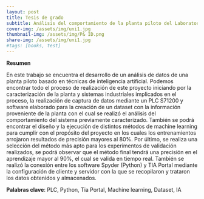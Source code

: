 ```yaml
---
layout: post
title: Tesis de grado
subtitle: Análisis del comportamiento de la planta piloto del Laboratorio de Automática de la Universidad Autónoma de Occidente mediante técnicas de aprendizaje automático
cover-img: /assets/img/uni1.jpg
thumbnail-img: /assets/img/P& ID.png
share-img: /assets/img/uni1.jpg
#tags: [books, test]
---
```

**Resumen**

En este trabajo se encuentra el desarrollo de un análisis de datos de una planta 
piloto basado en técnicas de inteligencia artificial. Podemos encontrar todo el 
proceso de realización de este proyecto iniciando por la caracterización de la planta 
y sistemas industriales implicados en el proceso, la realización de captura de datos 
mediante un PLC S71200 y software elaborado para la creación de un dataset con 
la información proveniente de la planta con el cual se realizó el análisis del 
comportamiento del sistema previamente caracterizado. También se podrá 
encontrar el diseño y la ejecución de distintos métodos de machine learning para 
cumplir con el propósito del proyecto en los cuales los entrenamientos arrojaron 
resultados de precisión mayores al 80%. Por último, se realiza una selección del 
método más apto para los experimentos de validación realizados, se podrá observar 
que el método final tendrá una precisión en el aprendizaje mayor al 90%, el cual se 
valida en tiempo real. También se realizó la conexión entre los software Spyder
(Python) y TIA Portal mediante la configuración de cliente y servidor con la que se 
recopilaron y trataron los datos obtenidos y almacenados.

**Palabras clave**: PLC, Python, Tia Portal, Machine learning, Dataset, IA
